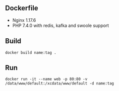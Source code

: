 ## Dockerfile

 - Nginx 1.17.6
 - PHP 7.4.0 with redis, kafka and swoole support

## Build

`docker build name:tag .`

## Run

`docker run -it --name web -p 80:80 -v /data/www/default:/xcdata/www/default -d name:tag`
